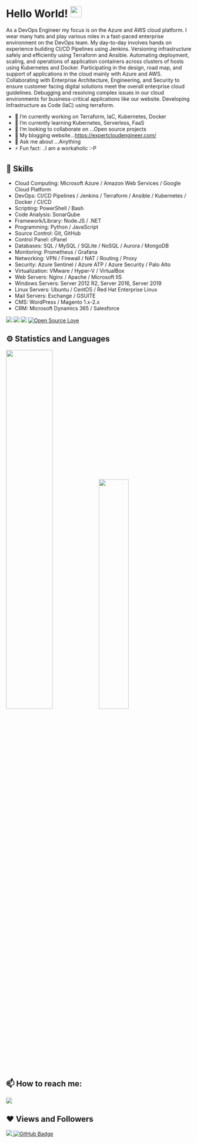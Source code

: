 
# Hello World! <img src="https://raw.githubusercontent.com/MartinHeinz/MartinHeinz/master/wave.gif" width="30px">

As a DevOps Engineer my focus is on the Azure and AWS cloud platform. I wear many hats and play various roles in a fast-paced enterprise environment on the DevOps team. My day-to-day involves hands on experience building CI/CD Pipelines using Jenkins. Versioning infrastructure safely and efficiently using Terraform and Ansible. Automating deployment, scaling, and operations of application containers across clusters of hosts using Kubernetes and Docker. Participating in the design, road map, and support of applications in the cloud mainly with Azure and AWS. Collaborating with Enterprise Architecture, Engineering, and Security to ensure customer facing digital solutions meet the overall enterprise cloud guidelines. Debugging and resolving complex issues in our cloud environments for business-critical applications like our website. Developing Infrastructure as Code (IaC) using terraform.

- 🔭 I’m currently working on Terraform, IaC, Kubernetes, Docker
- 🌱 I’m currently learning Kubernetes, Serverless, FaaS
- 👯 I’m looking to collaborate on ...Open source projects
- 📃 My blogging website...https://expertcloudengineer.com/
- 💬 Ask me about ...Anything
- ⚡ Fun fact: ..I am a workaholic :-P <br>


## 🚀 Skills
- Cloud Computing: Microsoft Azure / Amazon Web Services / Google Cloud Platform  
- DevOps: CI/CD Pipelines / Jenkins / Terraform / Ansible / Kubernetes / Docker / CI/CD  
- Scripting: PowerShell / Bash  
- Code Analysis: SonarQube  
- Framework/Library: Node.JS / .NET  
- Programming: Python / JavaScript  
- Source Control: Git, GitHub  
- Control Panel: cPanel  
- Databases: SQL / MySQL / SQLite / NoSQL / Aurora / MongoDB  
- Monitoring: Prometheus / Grafana  
- Networking: VPN / Firewall / NAT / Routing / Proxy  
- Security: Azure Sentinel / Azure ATP / Azure Security / Palo Alto  
- Virtualization: VMware / Hyper-V / VirtualBox  
- Web Servers: Nginx / Apache / Microsoft IIS  
- Windows Servers: Server 2012 R2, Server 2016, Server 2019  
- Linux Servers: Ubuntu / CentOS / Red Hat Enterprise Linux  
- Mail Servers: Exchange / GSUITE  
- CMS: WordPress / Magento 1.x-2.x  
- CRM: Microsoft Dynamics 365 / Salesforce  

<img src="https://img.shields.io/badge/python-%233776AB.svg?&style=flat-square&logo=python&logoColor=white">  <img src="https://img.shields.io/badge/html-%23239120.svg?&style=flat-square&logo=html5&logoColor=white">  <img src="https://img.shields.io/badge/css-%23239120.svg?&style=flat-square&logo=css3&logoColor=white"> [![Open Source Love](https://badges.frapsoft.com/os/v2/open-source.svg?v=103)](https://github.com/Meghna-DAS/)


## ⚙ Statistics and Languages 
<img width="50%" src="https://github-readme-stats.vercel.app/api?username=faraday23&show_icons=true&theme=tokyonight"><img width="40%" src="https://github-readme-stats.vercel.app/api/top-langs/?username=faraday23&layout=compact&theme=tokyonight"> <br>

## 📫 How to reach me:
<p align='left'>
  
<a href = "www.linkedin.com/in/russellbagby"><img src="https://img.icons8.com/cute-clipart/45/000000/linkedin.png"/></a>

</p>

## ❤ Views and Followers
<a href="https://github.com/faraday23/github-profile-views-counter">
    <img src="https://komarev.com/ghpvc/?username=faraday23">
</a>
<a href="https://github.com/faraday23?tab=followers"><img src="https://img.shields.io/github/followers/faraday23?label=Followers&style=social" alt="GitHub Badge"></a>
